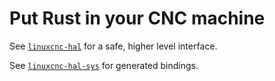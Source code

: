 # Put Rust in your CNC machine

See [`linuxcnc-hal`](./linuxcnc-hal) for a safe, higher level interface.

See [`linuxcnc-hal-sys`](./linuxcnc-hal-sys) for generated bindings.
